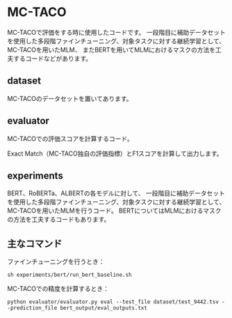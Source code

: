 # MC-TACO

MC-TACOで評価をする時に使用したコードです。
一段階目に補助データセットを使用した多段階ファインチューニング、対象タスクに対する継続学習として、MC-TACOを用いたMLM、
またBERTを用いてMLMにおけるマスクの方法を工夫するコードなどがあります。

## dataset

MC-TACOのデータセットを置いてあります。

## evaluator

MC-TACOでの評価スコアを計算するコード。

Exact Match（MC-TACO独自の評価指標）とF1スコアを計算して出力します。

## experiments

BERT、RoBERTa、ALBERTの各モデルに対して、
一段階目に補助データセットを使用した多段階ファインチューニング、対象タスクに対する継続学習として、MC-TACOを用いたMLMを行うコード。
BERTについてはMLMにおけるマスクの方法を工夫するコードもあります。

## 主なコマンド

ファインチューニングを行うとき：

`sh experiments/bert/run_bert_baseline.sh`

MC-TACOでの精度を計算するとき：

`python evaluator/evaluator.py eval --test_file dataset/test_9442.tsv --prediction_file bert_output/eval_outputs.txt`
